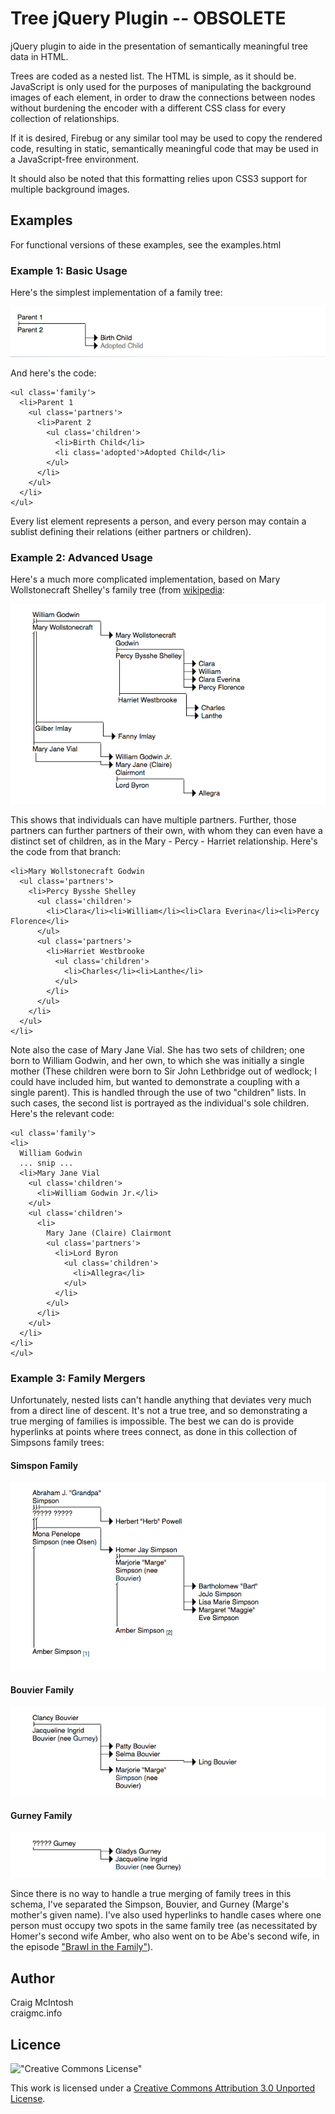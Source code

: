 # Tree jQuery Plugin -- OBSOLETE #

jQuery plugin to aide in the presentation of semantically meaningful tree data in HTML.

Trees are coded as a nested list. The HTML is simple, as it should be. JavaScript is only used for the purposes of manipulating the background images of each element, in order to draw the connections between nodes without burdening the encoder with a different CSS class for every collection of relationships. 

If it is desired, Firebug or any similar tool may be used to copy the rendered code, resulting in static, semantically meaningful code that may be used in a JavaScript-free environment.

It should also be noted that this formatting relies upon CSS3 support for multiple background images.

## Examples ##

For functional versions of these examples, see the examples.html

### Example 1: Basic Usage ###

Here's the simplest implementation of a family tree:

![An image of a three-person Family tree as rendered by Tree jQuery Plugin](example_images/01.png)

And here's the code:

    <ul class='family'>
      <li>Parent 1
        <ul class='partners'>
          <li>Parent 2
            <ul class='children'>
              <li>Birth Child</li>
              <li class='adopted'>Adopted Child</li>
            </ul>
          </li>
        </ul>
      </li>
    </ul>

Every list element represents a person, and every person may contain a sublist defining their relations (either partners or children).

### Example 2: Advanced Usage ###

Here's a much more complicated implementation, based on Mary Wollstonecraft Shelley's family tree (from [wikipedia](http://en.wikipedia.org/wiki/File:Family_tree_of_Mary_Wollstonecraft_Shelley.gif):

![An image of the Family tree of Mary Wollstonecraft Shelley as rendered by Tree jQuery Plugin](example_images/02.png)

This shows that individuals can have multiple partners. Further, those partners can further partners of their own, with whom they can even have a distinct set of children, as in the Mary - Percy - Harriet relationship. Here's the code from that branch:

    <li>Mary Wollstonecraft Godwin
      <ul class='partners'>
        <li>Percy Bysshe Shelley
          <ul class='children'>
            <li>Clara</li><li>William</li><li>Clara Everina</li><li>Percy Florence</li>
          </ul>
          <ul class='partners'>
            <li>Harriet Westbrooke
              <ul class='children'>
                <li>Charles</li><li>Lanthe</li>
              </ul>
            </li>
          </ul>
        </li>
      </ul>
    </li>


Note also the case of Mary Jane Vial. She has two sets of children; one born to William Godwin, and her own, to which she was initially a single mother (These children were born to Sir John Lethbridge out of wedlock; I could have included him, but wanted to demonstrate a coupling with a single parent). This is handled through the use of two "children" lists. In such cases, the second list is portrayed as the individual's sole children. Here's the relevant code:

    <ul class='family'> 
    <li>
      William Godwin 
      ... snip ... 
      <li>Mary Jane Vial 
        <ul class='children'> 
          <li>William Godwin Jr.</li> 
        </ul> 
        <ul class='children'> 
          <li>
            Mary Jane (Claire) Clairmont 
            <ul class='partners'> 
              <li>Lord Byron 
                <ul class='children'> 
                  <li>Allegra</li> 
                </ul> 
              </li> 
            </ul> 
          </li> 
        </ul> 
      </li> 
    </li> 
    </ul>
  
### Example 3: Family Mergers ###

Unfortunately, nested lists can't handle anything that deviates very much from a direct line of descent. It's not a true tree, and so demonstrating a true merging of families is impossible. The best we can do is provide hyperlinks at points where trees connect, as done in this collection of Simpsons family trees:

#### Simspon Family ####

![An image of the Simpson family tree as rendered by Tree jQuery Plugin](example_images/03a.png)

#### Bouvier Family ####

![An image of the Bouvier family tree as rendered by Tree jQuery Plugin](example_images/03b.png)

#### Gurney Family ####

![An image of the Gurney family tree as rendered by Tree jQuery Plugin](example_images/03c.png)

Since there is no way to handle a true merging of family trees in this schema, I've separated the Simpson, Bouvier, and Gurney (Marge's mother's given name). I've also used hyperlinks to handle cases where one person must occupy two spots in the same family tree (as necessitated by Homer's second wife Amber, who also went on to be Abe's second wife, in the episode ["Brawl in the Family"](http://en.wikipedia.org/wiki/Brawl_in_the_Family)).

## Author ##

Craig McIntosh  
craigmc.info

## Licence ##

!["Creative Commons License"](http://i.creativecommons.org/l/by/3.0/88x31.png)

This work is licensed under a [Creative Commons Attribution 3.0 Unported License](http://creativecommons.org/licenses/by/3.0/).

